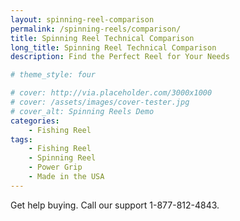 ```yaml
---
layout: spinning-reel-comparison
permalink: /spinning-reels/comparison/
title: Spinning Reel Technical Comparison
long_title: Spinning Reel Technical Comparison
description: Find the Perfect Reel for Your Needs

# theme_style: four

# cover: http://via.placeholder.com/3000x1000
# cover: /assets/images/cover-tester.jpg
# cover_alt: Spinning Reels Demo
categories: 
    - Fishing Reel
tags: 
    - Fishing Reel
    - Spinning Reel
    - Power Grip
    - Made in the USA
---
```



Get help buying. Call our support 1-877-812-4843.
